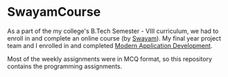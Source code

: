 # SwayamCourse

As a part of the my college's B.Tech Semester - VIII curriculum, we had to enroll in and complete an online course (by [Swayam](https://swayam.gov.in/ "Swayam Central")). My final year project team and I enrolled in and completed [Modern Application Development](https://onlinecourses.nptel.ac.in/noc20_cs52/course "Modern Application Development"). 

Most of the weekly assignments were in MCQ format, so this repository contains the programming assignments. 
